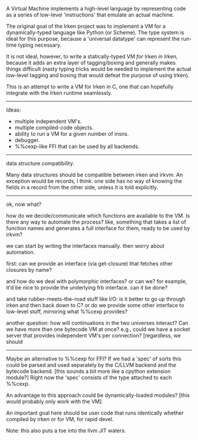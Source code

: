 
A Virtual Machine implements a high-level language by representing code
  as a series of low-level 'instructions' that emulate an actual machine.

The original goal of the Irken project was to implement a VM for a
  dynamically-typed language like Python (or Scheme).  The type system
  is ideal for this purpose, because a 'universal datatype' can
  represent the run-time typing necessary.

It is not ideal, however, to write a statically-typed VM *for* Irken
  *in* Irken, because it adds an extra layer of tagging/boxing and
  generally makes things difficult (nasty typing tricks would be
  needed to implement the actual low-level tagging and boxing that
  would defeat the purpose of using Irken).

This is an attempt to write a VM for Irken in C, one that can hopefully
  integrate with the Irken runtime seamlessly.

------------

Ideas:

  * multiple independent VM's.
  * multiple compiled-code objects.
  * ability to run a VM for a given number of insns.
  * debugger.
  * %%cexp-like FFI that can be used by all backends.

------------

data structure compatibility.

Many data structures should be compatible between irken and irkvm.
An exception would be records, I think: one side has no way of knowing
the fields in a record from the other side, unless it is told explicitly.

------------

ok, now what?

how do we decide/communicate which functions are available to the VM.
 Is there any way to automate the process?  like, something that takes
 a list of function names and generates a full interface for them,
 ready to be used by irkvm?

we can start by writing the interfaces manually.  then worry about
automation.

first: can we provide an interface (via get-closure) that
  fetches other closures by name?

and how do we deal with polymorphic interfaces? or can we?  for
 example, it'd be nice to provide the underlying frb interface.  can
 it be done?

and take rubber-meets-the-road stuff like I/O: is it better to go up
 through irken and then back down to C?  or do we provide some other
 interface to low-level stuff, mirroring what %%cexp provides?

another question: how will continuations in the two universes
 interact?  Can we have more than one bytecode VM at once?  e.g.,
 could we have a socket server that provides independent VM's per
 connection? [regardless, we should

------------

Maybe an alternative to %%cexp for FFI?  If we had a 'spec' of sorts
this could be parsed and used separately by the C/LLVM backend and the
bytecode backend.  [this sounds a bit more like a cpython extension
module?]  Right now the 'spec' consists of the type attached to each
%%cexp.

An advantage to this approach could be dynamically-loaded modules?
[this would probably only work with the VM].

An important goal here should be user code that runs identically 
whether compiled by irken or for VM, for rapid devel.

Note: this also puts a toe into the llvm JIT waters.

